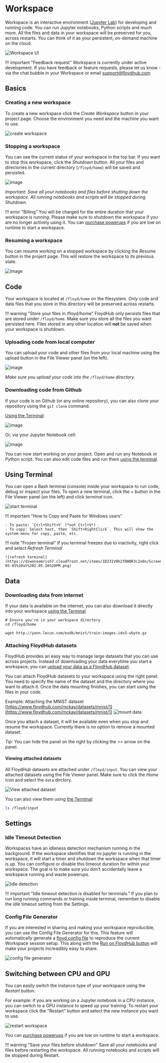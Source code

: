 # Workspace

Workspace is an interactive environment ([Jupyter Lab](https://blog.jupyter.org/jupyterlab-is-ready-for-users-5a6f039b8906)) for developing and running code. You can run Jupyter notebooks, Python scripts and much more. All the files and data in your workspace will be preserved for you, across restarts. You can think of it as your persistent, on-demand machine on the cloud.

![Workspace UI](../img/workspace/workspace_ui.png)

!!! important "Feedback request"
    Workspace is currently under active development. If you have feedback or feature requests, please let us know - via the chat bubble in your Workspace or email [support@floydhub.com](mailto:support@floydhub.com)

## Basics

### Creating a new workspace

To create a new workspace click the *Create Workspace* button in your project page. Choose the environment you need and the machine you want to use.

![create workspace](../img/workspace/create_workspace.png)

### Stopping a workspace

You can see the current status of your workspace in the top bar. If you want to stop this workspace, click the *Shutdown* button. All your files and directories in the current directory (`/floyd/home`) will be saved and persisted.

![image](https://dzwonsemrish7.cloudfront.net/items/0t36131c3j2d0s130W22/Image%202018-05-04%20at%203.04.20%20PM.png)

*Important: Save all your notebooks and files before shutting down the workspace. All running notebooks and scripts will be stopped during Shutdown.*

!!! error "Billing"
    You will be charged for the entire duration that your workspace is *running*. Please make sure to shutdown the workspace if you are no longer actively using it. You can [purchase powerups](https://www.floydhub.com/settings/powerups) if you are low on runtime to start a workspace.

### Resuming a workspace

You can resume working on a stopped workspace by clicking the *Resume* button in the project page. This will restore the workspace to its previous state.

![image](https://dzwonsemrish7.cloudfront.net/items/1S1A2j0W3z1E0t0A0E1F/%5Bb53674349b29b7d68696f30142a8345f%5D_Image+2018-05-04+at+3.09.45+PM.png)

## Code

Your workspace is located at `/floyd/home` on the filesystem. *Only* code and data files that you store in this directory will be preserved across restarts.

!!! warning "Store your files in /floyd/home"
    FloydHub only persists files that are stored under `/floyd/home`. Make sure you store all the files you want persisted here. Files stored in any other location will **not** be saved when your workspace is shutdown.

### Uploading code from local computer

You can upload your code and other files from your local machine using the upload button in the File Viewer panel (on the left).

![image](../img/workspace/upload_code.png)

*Make sure you upload your code into the `/floyd/home` directory.*

### Downloading code from Github

If your code is on Github (or any online repository), you can also clone your repository using the `git clone` command.

[Using the Terminal](#using-terminal):

![image](../img/workspace/git_clone_terminal.png)

Or, via your Jupyter Notebook cell:

![image](../img/workspace/git_clone.png)

You can now start working on your project. Open and run any Notebook or Python script. You can also edit code files and run them [using the terminal](#using-terminal).

## Using Terminal

You can open a Bash terminal (console) inside your workspace to run code, debug or inspect your files. To open a new terminal, click the *+* button in the File Viewer panel (on the left) and click *terminal* icon.

![start terminal](https://dzwonsemrish7.cloudfront.net/items/3Z3A1A392A0T1L0L0840/terminal_icon.png)

!!! important "How to Copy and Paste for Windows users"

	- To paste: `Ctrl+Shift+V` (*not Ctrl+V*)
	- To copy: Select text, then `Shift+RightClick`. This will show the system menu for copy, paste, etc.

!!! note "Frozen terminal"
    If you terminal freezes due to inactivity, right click and select *Refresh Terminal*

    ![refresh terminal](https://dzwonsemrish7.cloudfront.net/items/1D231V0h2f0W0R3c2o0n/Screen%20Shot%202018-05-05%20at%202.05.26%20PM.png)

## Data

### Downloading data from internet

If your data is available on the internet, you can also download it directly into your workspace [using the Terminal](#using-terminal).

```
# Ensure you're in your workspace directory
cd /floyd/home

wget http://yann.lecun.com/exdb/mnist/train-images-idx3-ubyte.gz
```

### Attaching FloydHub datasets

FloydHub provides an easy way to manage large datasets that you can use across projects. Instead of downloading your data everytime you start a workspace, you can [upload your data as a FloydHub dataset](https://docs.floydhub.com/guides/create_and_upload_dataset/).

You can attach FloydHub datasets to your workspace using the right panel. You need to specify the name of the dataset and the directory where you want to attach it. Once the data mounting finishes, you can start using the files in your code.

Example: Attaching the MNIST dataset [https://www.floydhub.com/mckay/datasets/mnist/1](https://www.floydhub.com/mckay/datasets/mnist/1)
![mount data](../img/workspace/data.gif)

Once you attach a dataset, it will be available even when you stop and resume the workspace. Currently there is no option to remove a mounted dataset.

*Tip:* You can hide the panel on the right by clicking the *>>* arrow on the panel.

#### Viewing attached datasets

All FloydHub datasets are attached under `/floyd/input`. You can view your attached datasets using the File Viewer panel. Make sure to click the *Home* icon and select the `data` dirctory.

![View attached dataset](../img/workspace/view_attached_datasets.png)

You can also view them using [the Terminal](#using-terminal):

```bash
ls /floyd/input
```

## Settings

### Idle Timeout Detection

Workspaces have an idleness detection mechanism running in the background. If the workspace identifies that no jupyter is running in the workspace, it will start a timer and shutdown the workspace when that timer is up. You can configure or disable this timeout duration for within your workspace. The goal is to make sure you don't accidentally leave a workspace running and waste powerups.

![Idle detection](../img/workspace/idle.png)

!!! important "Idle timeout detection is disabled for terminals."
     If you plan to run long running commands or training inside terminal, remember to disable the idle timeout setting from the Settings.

### Config File Generator

If you are interested in sharing and making your workspace reproducible, you can use the Config File Generator for this. This feature will automatically generate a [floyd config file](/floyd_config.md) to reproduce the current Workspace session setup. This along with the [Run on FloydHub button](./run_on_floydhub_button.md) will make your projects increadibly easy to share.

![config file generator](../img/workspace/config.png)

## Switching between CPU and GPU

You can easily switch the instance type of your workspace using the *Restart* button.

For example: if you are working on a Jupyter notebook in a CPU instance, you can switch to a GPU instance to speed up your training. To restart your workspace click the "Restart" button and select the new instance you want to use.

![restart workspace](https://dzwonsemrish7.cloudfront.net/items/0U3Q1O2Q0A192x3H0P2q/Screen%20Recording%202018-05-04%20at%2003.40%20PM.gif)

You can [purchase powerups](https://www.floydhub.com/settings/powerups) if you are low on runtime to start a workspace.

!!! warning "Save your files before shutdown"
    Save all your notebooks and files before restarting the workspace. All running notebooks and scripts will be stopped during Restart.


